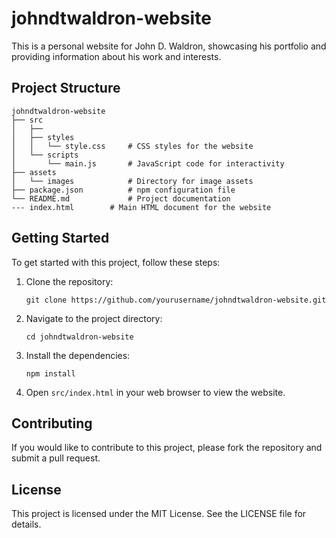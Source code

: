 # johndtwaldron-website

This is a personal website for John D. Waldron, showcasing his portfolio and providing information about his work and interests.

## Project Structure

```
johndtwaldron-website
├── src
│   ├── 
│   ├── styles
│   │   └── style.css     # CSS styles for the website
│   └── scripts
│       └── main.js       # JavaScript code for interactivity
├── assets
│   └── images            # Directory for image assets
├── package.json          # npm configuration file
└── README.md             # Project documentation
--- index.html        # Main HTML document for the website
```

## Getting Started

To get started with this project, follow these steps:

1. Clone the repository:
   ```
   git clone https://github.com/yourusername/johndtwaldron-website.git
   ```

2. Navigate to the project directory:
   ```
   cd johndtwaldron-website
   ```

3. Install the dependencies:
   ```
   npm install
   ```

4. Open `src/index.html` in your web browser to view the website.

## Contributing

If you would like to contribute to this project, please fork the repository and submit a pull request.

## License

This project is licensed under the MIT License. See the LICENSE file for details.
